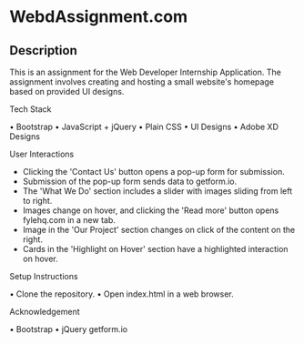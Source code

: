 # WebdAssignment.com

## Description

This is an assignment for the Web Developer Internship Application. The assignment involves creating and hosting a small website's homepage based on provided UI designs.

Tech Stack

•	Bootstrap
•	JavaScript + jQuery
•	Plain CSS
•	UI Designs
•	Adobe XD Designs

User Interactions

* Clicking the 'Contact Us' button opens a pop-up form for submission.
* Submission of the pop-up form sends data to getform.io.
* The 'What We Do' section includes a slider with images sliding from left to right.
* Images change on hover, and clicking the 'Read more' button opens fylehq.com in a new tab.
* Image in the 'Our Project' section changes on click of the content on the right.
* Cards in the 'Highlight on Hover' section have a highlighted interaction on hover.

Setup Instructions

•	Clone the repository.
•	Open index.html in a web browser.

Acknowledgement

•	Bootstrap
•	jQuery
getform.io
